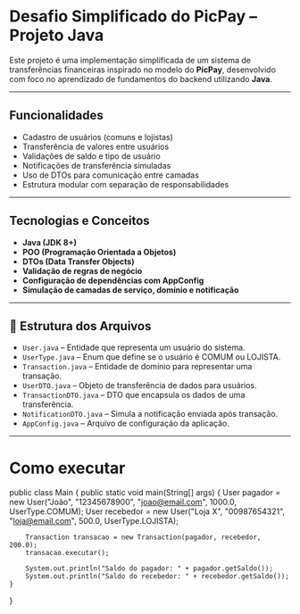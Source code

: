 #  Desafio Simplificado do PicPay – Projeto Java

Este projeto é uma implementação simplificada de um sistema de transferências financeiras inspirado no modelo do **PicPay**, desenvolvido com foco no aprendizado de fundamentos do backend utilizando **Java**.

---

## Funcionalidades

- Cadastro de usuários (comuns e lojistas)
- Transferência de valores entre usuários
- Validações de saldo e tipo de usuário
- Notificações de transferência simuladas
- Uso de DTOs para comunicação entre camadas
- Estrutura modular com separação de responsabilidades

---

## Tecnologias e Conceitos

- **Java (JDK 8+)**
- **POO (Programação Orientada a Objetos)**
- **DTOs (Data Transfer Objects)**
- **Validação de regras de negócio**
- **Configuração de dependências com AppConfig**
- **Simulação de camadas de serviço, domínio e notificação**

---

## 📁 Estrutura dos Arquivos

- `User.java` – Entidade que representa um usuário do sistema.
- `UserType.java` – Enum que define se o usuário é COMUM ou LOJISTA.
- `Transaction.java` – Entidade de domínio para representar uma transação.
- `UserDTO.java` – Objeto de transferência de dados para usuários.
- `TransactionDTO.java` – DTO que encapsula os dados de uma transferência.
- `NotificationDTO.java` – Simula a notificação enviada após transação.
- `AppConfig.java` – Arquivo de configuração da aplicação.

---
# Como executar
public class Main {
    public static void main(String[] args) {
        User pagador = new User("João", "12345678900", "joao@email.com", 1000.0, UserType.COMUM);
        User recebedor = new User("Loja X", "00987654321", "loja@email.com", 500.0, UserType.LOJISTA);

        Transaction transacao = new Transaction(pagador, recebedor, 200.0);
        transacao.executar();

        System.out.println("Saldo do pagador: " + pagador.getSaldo());
        System.out.println("Saldo do recebedor: " + recebedor.getSaldo());
    }
}
